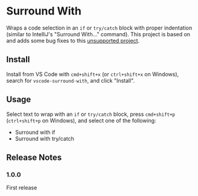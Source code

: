 # Surround With
Wraps a code selection in an `if` or `try/catch` block with proper indentation (similar to IntelliJ's "Surround With..." command). This project is based on and adds some bug fixes to this [unsupported project](https://github.com/JuoCode/vscode-surround).

## Install
Install from VS Code with `cmd+shift+x` (or `ctrl+shift+x` on Windows), search for `vscode-surround-with`, and click "Install".

## Usage
Select text to wrap with an `if` or `try/catch` block, press `cmd+shift+p` (`ctrl+shift+p` on Windows), and select one of the following:
* Surround with if
* Surround with try/catch

## Release Notes
### 1.0.0
First release
